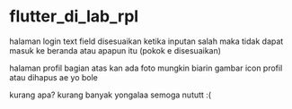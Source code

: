 # flutter_di_lab_rpl

halaman login text field disesuaikan ketika inputan salah maka tidak dapat masuk ke beranda atau apapun itu (pokok e disesuaikan)

halaman profil bagian atas kan ada foto mungkin biarin gambar icon profil atau dihapus ae yo bole


kurang apa? kurang banyak
yongalaa semoga nututt :(
